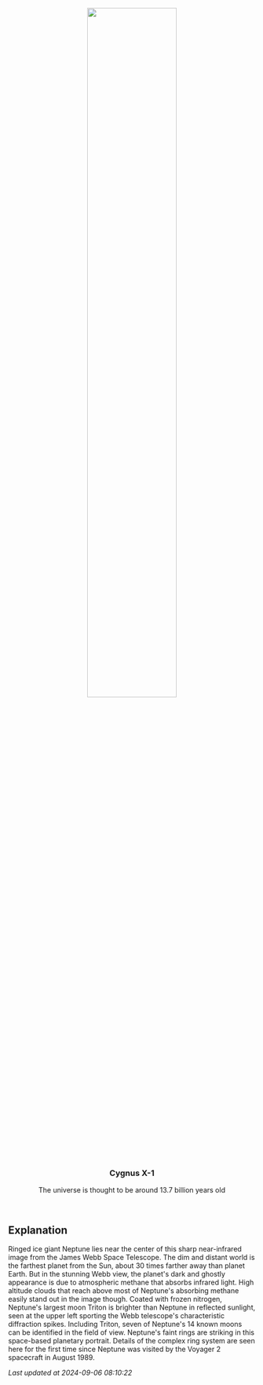 <p align='center'>
    <img src='https://apod.nasa.gov/apod/image/2409/NeptuneTriton_webb1059.png' width='60%' />
    <h3 align="center">Cygnus X-1</h3>
    <p align="center">The universe is thought to be around 13.7 billion years old</p>
</p>
<br/>

Explanation
--
Ringed ice giant Neptune lies near the center of this sharp near-infrared image from the James Webb Space Telescope. The dim and distant world is the farthest planet from the Sun, about 30 times farther away than planet Earth. But in the stunning Webb view, the planet's dark and ghostly appearance is due to atmospheric methane that absorbs infrared light. High altitude clouds that reach above most of Neptune's absorbing methane easily stand out in the image though. Coated with frozen nitrogen, Neptune's largest moon Triton is brighter than Neptune in reflected sunlight, seen at the upper left sporting the Webb telescope's characteristic diffraction spikes. Including Triton, seven of Neptune's 14 known moons can be identified in the field of view. Neptune's faint rings are striking in this space-based planetary portrait. Details of the complex ring system are seen here for the first time since Neptune was visited by the Voyager 2 spacecraft in August 1989.


*Last updated at 2024-09-06 08:10:22*
